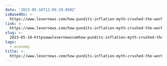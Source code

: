 ```yaml
---
date: '2023-05-18T12:09:29.000Z'
isBasedOn: >-
  https://www.levernews.com/how-pundits-inflation-myth-crushed-the-working-class/
link: >-
  https://www.levernews.com/how-pundits-inflation-myth-crushed-the-working-class/
slug: >-
  2023-05-18-httpswwwlevernewscomhow-pundits-inflation-myth-crushed-the-working-class
tags:
  - economy
title: >-
  https://www.levernews.com/how-pundits-inflation-myth-crushed-the-working-class/
---
```



